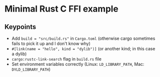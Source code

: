 # Minimal Rust C FFI example

## Keypoints
- Add `build = "src/build.rs"` in `Cargo.toml` (otherwise cargo sometimes fails to pick it up and I don't know why)
- `#[link(name = "hello", kind = "dylib")]` (or another kind; in this case a dylib)
- `cargo:rustc-link-search` flag in `build.rs` file
- Set environment variables correctly (Linux: `LD_LIBRARY_PATH`, Mac: `DYLD_LIBRARY_PATH`)
